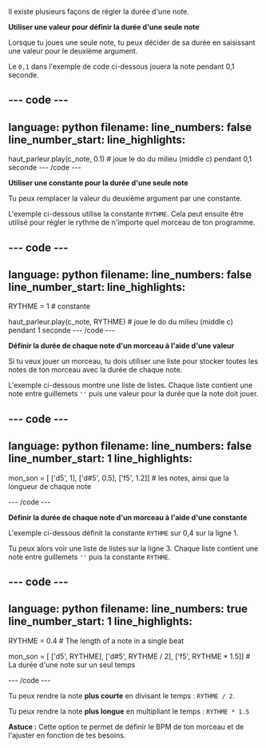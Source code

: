 Il existe plusieurs façons de régler la durée d'une note.

**Utiliser une valeur pour définir la durée d'une seule note**

Lorsque tu joues une seule note, tu peux décider de sa durée en saisissant une valeur pour le deuxième argument.

Le `0,1` dans l'exemple de code ci-dessous jouera la note pendant 0,1 seconde.

--- code ---
---
language: python
filename: 
line_numbers: false
line_number_start: 
line_highlights: 
---
haut_parleur.play(c_note, 0.1) # joue le do du milieu (middle c) pendant 0,1 seconde
--- /code ---

**Utiliser une constante pour la durée d'une seule note**

Tu peux remplacer la valeur du deuxième argument par une constante.

L'exemple ci-dessous utilise la constante `RYTHME`. Cela peut ensuite être utilisé pour régler le rythme de n'importe quel morceau de ton programme.

--- code ---
---
language: python
filename: 
line_numbers: false
line_number_start: 
line_highlights: 
---
RYTHME = 1 # constante

haut_parleur.play(c_note, RYTHME) # joue le do du milieu (middle c) pendant 1 seconde
--- /code ---

**Définir la durée de chaque note d'un morceau à l'aide d'une valeur**

Si tu veux jouer un morceau, tu dois utiliser une liste pour stocker toutes les notes de ton morceau avec la durée de chaque note.

L'exemple ci-dessous montre une liste de listes. Chaque liste contient une note entre guillemets `''` puis une valeur pour la durée que la note doit jouer.

--- code ---
---
language: python
filename: 
line_numbers: false
line_number_start: 1
line_highlights: 
---

mon_son = [ ['d5', 1], ['d#5', 0.5], ['f5', 1.2]] # les notes, ainsi que la longueur de chaque note

--- /code ---

**Définir la durée de chaque note d'un morceau à l'aide d'une constante**

L'exemple ci-dessous définit la constante `RYTHME` sur 0,4 sur la ligne 1.

Tu peux alors voir une liste de listes sur la ligne 3. Chaque liste contient une note entre guillemets `''` puis la constante `RYTHME`.

--- code ---
---
language: python
filename: 
line_numbers: true
line_number_start: 1
line_highlights: 
---
RYTHME = 0.4 # The length of a note in a single beat

mon_son = [ ['d5', RYTHME], ['d#5', RYTHME / 2], ['f5', RYTHME * 1.5]] # La durée d'une note sur un seul temps

--- /code ---

Tu peux rendre la note **plus courte** en divisant le temps : `RYTHME / 2`.

Tu peux rendre la note **plus longue** en multipliant le temps : `RYTHME * 1.5`

**Astuce :** Cette option te permet de définir le BPM de ton morceau et de l'ajuster en fonction de tes besoins.

